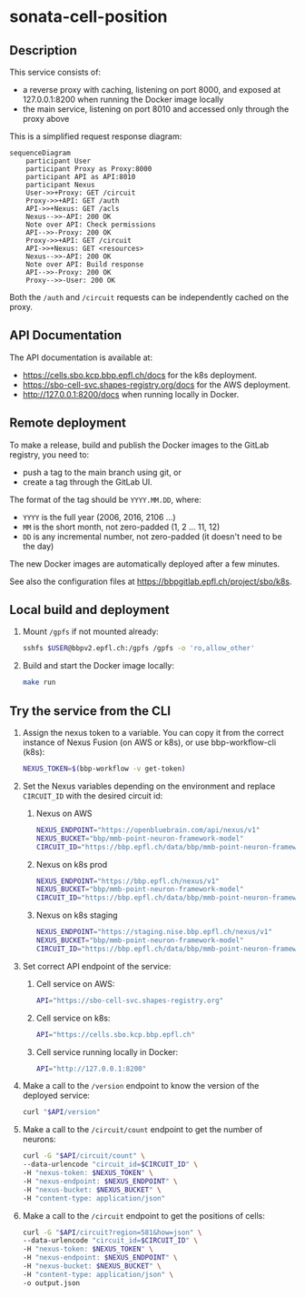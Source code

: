 # sonata-cell-position

## Description

This service consists of:

-   a reverse proxy with caching, listening on port 8000, and exposed at 127.0.0.1:8200 when running the Docker image locally
-   the main service, listening on port 8010 and accessed only through the proxy above

This is a simplified request response diagram:

```mermaid
sequenceDiagram
    participant User
    participant Proxy as Proxy:8000
    participant API as API:8010
    participant Nexus
    User->>+Proxy: GET /circuit
    Proxy->>+API: GET /auth
    API->>+Nexus: GET /acls
    Nexus-->>-API: 200 OK
    Note over API: Check permissions
    API-->>-Proxy: 200 OK
    Proxy->>+API: GET /circuit
    API->>+Nexus: GET <resources>
    Nexus-->>-API: 200 OK
    Note over API: Build response
    API-->>-Proxy: 200 OK
    Proxy-->>-User: 200 OK
```

Both the `/auth` and `/circuit` requests can be independently cached on the proxy.


## API Documentation

The API documentation is available at:
- <https://cells.sbo.kcp.bbp.epfl.ch/docs> for the k8s deployment.
- <https://sbo-cell-svc.shapes-registry.org/docs> for the AWS deployment.
- <http://127.0.0.1:8200/docs> when running locally in Docker.


## Remote deployment

To make a release, build and publish the Docker images to the GitLab
registry, you need to:

-   push a tag to the main branch using git, or
-   create a tag through the GitLab UI.

The format of the tag should be `YYYY.MM.DD`, where:

-   `YYYY` is the full year (2006, 2016, 2106 ...)
-   `MM` is the short month, not zero-padded (1, 2 ... 11, 12)
-   `DD` is any incremental number, not zero-padded (it doesn't need to be the day)

The new Docker images are automatically deployed after a few minutes.

See also the configuration files at <https://bbpgitlab.epfl.ch/project/sbo/k8s>.


## Local build and deployment

1. Mount `/gpfs` if not mounted already:

    ```bash
    sshfs $USER@bbpv2.epfl.ch:/gpfs /gpfs -o 'ro,allow_other'
    ```

2. Build and start the Docker image locally:

    ```bash
    make run
    ```

## Try the service from the CLI

1. Assign the nexus token to a variable. You can copy it from the correct instance of Nexus Fusion (on AWS or k8s), or use bbp-workflow-cli (k8s):

    ```bash
    NEXUS_TOKEN=$(bbp-workflow -v get-token)
    ```

2. Set the Nexus variables depending on the environment and replace `CIRCUIT_ID` with the desired circuit id:

   1. Nexus on AWS

      ```bash
      NEXUS_ENDPOINT="https://openbluebrain.com/api/nexus/v1"
      NEXUS_BUCKET="bbp/mmb-point-neuron-framework-model"
      CIRCUIT_ID="https://bbp.epfl.ch/data/bbp/mmb-point-neuron-framework-model/2b29d249-6520-4a98-9586-27ec7803aed2"
      ```

   2. Nexus on k8s prod

      ```bash
      NEXUS_ENDPOINT="https://bbp.epfl.ch/nexus/v1"
      NEXUS_BUCKET="bbp/mmb-point-neuron-framework-model"
      CIRCUIT_ID="https://bbp.epfl.ch/data/bbp/mmb-point-neuron-framework-model/2db5d75e-58ac-49b7-812f-4483cde03bdb"
      ```

   3. Nexus on k8s staging

      ```bash
      NEXUS_ENDPOINT="https://staging.nise.bbp.epfl.ch/nexus/v1"
      NEXUS_BUCKET="bbp/mmb-point-neuron-framework-model"
      CIRCUIT_ID="https://bbp.epfl.ch/data/bbp/mmb-point-neuron-framework-model/75a2feb8-2a9a-4f31-b50c-49e098a6c1f4"
      ```

3. Set correct API endpoint of the service:

   1. Cell service on AWS:

      ```bash
      API="https://sbo-cell-svc.shapes-registry.org"
      ```

   2. Cell service on k8s:

      ```bash
      API="https://cells.sbo.kcp.bbp.epfl.ch"
      ```

   3. Cell service running locally in Docker:

      ```bash
      API="http://127.0.0.1:8200"
      ```

4. Make a call to the `/version` endpoint to know the version of the deployed service:

    ```bash
    curl "$API/version"
    ```
   
5. Make a call to the `/circuit/count` endpoint to get the number of neurons:

    ```bash
    curl -G "$API/circuit/count" \
    --data-urlencode "circuit_id=$CIRCUIT_ID" \
    -H "nexus-token: $NEXUS_TOKEN" \
    -H "nexus-endpoint: $NEXUS_ENDPOINT" \
    -H "nexus-bucket: $NEXUS_BUCKET" \
    -H "content-type: application/json"
    ```
   
6. Make a call to the `/circuit` endpoint to get the positions of cells:

    ```bash
    curl -G "$API/circuit?region=581&how=json" \
    --data-urlencode "circuit_id=$CIRCUIT_ID" \
    -H "nexus-token: $NEXUS_TOKEN" \
    -H "nexus-endpoint: $NEXUS_ENDPOINT" \
    -H "nexus-bucket: $NEXUS_BUCKET" \
    -H "content-type: application/json" \
    -o output.json
    ```
